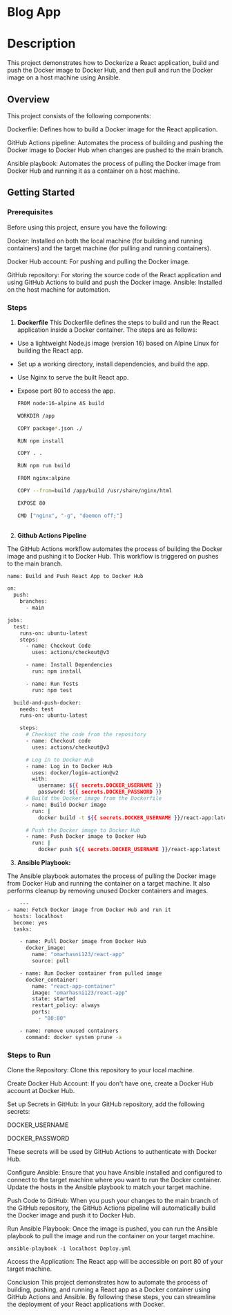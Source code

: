 # Blog App

# Description
This project demonstrates how to Dockerize a React application, build and push the Docker image to Docker Hub, and then pull and run the Docker image on a host machine using Ansible.




## Overview
This project consists of the following components:

Dockerfile: Defines how to build a Docker image for the React application.

GitHub Actions pipeline: Automates the process of building and pushing the Docker image to Docker Hub when changes are pushed to the main branch.

Ansible playbook: Automates the process of pulling the Docker image from Docker Hub and running it as a container on a host machine.


## Getting Started

### Prerequisites

Before using this project, ensure you have the following:

  Docker: Installed on both the local machine (for building and running containers) and the target machine (for pulling and running containers).

  Docker Hub account: For pushing and pulling the Docker image.
  
  GitHub repository: For storing the source code of the React application and using GitHub Actions to build and push the Docker image.
  Ansible: Installed on the host machine for automation.

### Steps 
1. **Dockerfile**
This Dockerfile defines the steps to build and run the React application inside a Docker container. The steps are as follows:

  - Use a lightweight Node.js image (version 16) based on Alpine Linux for building the React app.
  - Set up a working directory, install dependencies, and build the app.
  - Use Nginx to serve the built React app.
  - Expose port 80 to access the app.

    ```bash
    FROM node:16-alpine AS build

    WORKDIR /app

    COPY package*.json ./

    RUN npm install

    COPY . .

    RUN npm run build

    FROM nginx:alpine

    COPY --from=build /app/build /usr/share/nginx/html

    EXPOSE 80

    CMD ["nginx", "-g", "daemon off;"]
 


2. **Github Actions Pipeline**

The GitHub Actions workflow automates the process of building the Docker image and pushing it to Docker Hub. This workflow is triggered on pushes to the main branch.


```bash
name: Build and Push React App to Docker Hub

on:
  push:
    branches:
      - main  

jobs:
  test:
    runs-on: ubuntu-latest
    steps:
      - name: Checkout Code
        uses: actions/checkout@v3

      - name: Install Dependencies
        run: npm install

      - name: Run Tests
        run: npm test

  build-and-push-docker:
    needs: test
    runs-on: ubuntu-latest 

    steps:
      # Checkout the code from the repository
      - name: Checkout code
        uses: actions/checkout@v3

      # Log in to Docker Hub
      - name: Log in to Docker Hub
        uses: docker/login-action@v2
        with:
          username: ${{ secrets.DOCKER_USERNAME }}
          password: ${{ secrets.DOCKER_PASSWORD }} 
      # Build the Docker image from the Dockerfile
      - name: Build Docker image
        run: |
          docker build -t ${{ secrets.DOCKER_USERNAME }}/react-app:latest .

      # Push the Docker image to Docker Hub
      - name: Push Docker image to Docker Hub
        run: |
          docker push ${{ secrets.DOCKER_USERNAME }}/react-app:latest

  ```
3. **Ansible Playbook:** 

  The Ansible playbook automates the process of pulling the Docker image from Docker Hub and running the container on a target machine. It also performs cleanup by removing unused Docker containers and images.

  ```bash
      ---
  - name: Fetch Docker image from Docker Hub and run it
    hosts: localhost
    become: yes  
    tasks:

      - name: Pull Docker image from Docker Hub
        docker_image:
          name: "omarhasni123/react-app"
          source: pull

      - name: Run Docker container from pulled image
        docker_container:
          name: "react-app-container"  
          image: "omarhasni123/react-app"  
          state: started
          restart_policy: always
          ports:
            - "80:80"  

      - name: remove unused containers 
        command: docker system prune -a 
```

### Steps to Run

Clone the Repository: Clone this repository to your local machine.

Create Docker Hub Account: If you don't have one, create a Docker Hub account at Docker Hub.

Set up Secrets in GitHub: In your GitHub repository, add the following secrets:

DOCKER_USERNAME

DOCKER_PASSWORD

These secrets will be used by GitHub Actions to authenticate with Docker Hub.

Configure Ansible: Ensure that you have Ansible installed and configured to connect to the target machine where you want to run the Docker container. Update the hosts in the Ansible playbook to match your target machine.

Push Code to GitHub: When you push your changes to the main branch of the GitHub repository, the GitHub Actions pipeline will automatically build the Docker image and push it to Docker Hub.

Run Ansible Playbook: Once the image is pushed, you can run the Ansible playbook to pull the image and run the container on your target machine.

    ansible-playbook -i localhost Deploy.yml

Access the Application: The React app will be accessible on port 80 of your target machine.

Conclusion
This project demonstrates how to automate the process of building, pushing, and running a React app as a Docker container using GitHub Actions and Ansible. By following these steps, you can streamline the deployment of your React applications with Docker.


